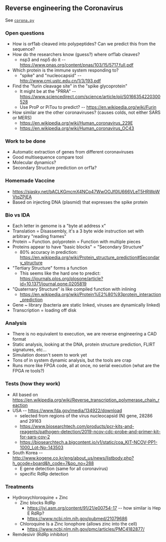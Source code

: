 ## Reverse engineering the Coronavirus

See [`corona.py`](corona.py)

### Open questions
- How is orf1ab cleaved into polypeptides? Can we predict this from the sequence?
- How do the researchers know (guess?) where orf1ab cleaves?
  - nsp3 and nsp5 do it -- https://www.pnas.org/content/pnas/103/15/5717.full.pdf
- Which protein is the immune system responding to?
  - "spike" and "nucleocapsid" -- http://www.cmi.ustc.edu.cn/1/3/193.pdf
- Find the "furin cleavage site" in the "spike glycoprotein"
  - It might be at the "PRRA" -- https://www.sciencedirect.com/science/article/pii/S0166354220300528
  - Use ProP or PiTou to predict? -- https://en.wikipedia.org/wiki/Furin
- How similar are the other coronaviruses? (causes colds, not either SARS or MERS)
  - https://en.wikipedia.org/wiki/Human_coronavirus_229E
  - https://en.wikipedia.org/wiki/Human_coronavirus_OC43

### Work to be done
- Automatic extraction of genes from different coronaviruses
- Good multisequence compare tool
- Molecular dynamics?
- Secondary Structure prediction on orf1a?

### Homemade Vaccine
- https://siasky.net/bACLKGmcmX4NCp47WwOOJf0lU666VLeT5HRWpWVtqZPjEA
- Based on injecting DNA (plasmid) that expresses the spike protein

### Bio vs IDA
- Each letter in genome is a "byte at address x"
- Translation = Disassembly, it's a 3 byte wide instruction set with arbitrary "reading frames"
- Protein ~ Function. polyprotein = Function with multiple pieces
- Proteins appear to have "basic blocks" = "Secondary Structure"
  - 80% accuracy in prediction: https://en.wikipedia.org/wiki/Protein_structure_prediction#Secondary_structure
- "Tertiary Structure" forms a function
  - This seems like the hard one to predict: https://journals.plos.org/plosone/article?id=10.1371/journal.pone.0205819
- "Quaternary Structure" is like compiled function with inlining
  - https://en.wikipedia.org/wiki/Protein%E2%80%93protein_interaction_prediction
- Gene ~ library (bacteria are static linked, viruses are dynamically linked)
- Transcription = loading off disk

### Analysis
- There is no equivalent to execution, we are reverse engineering a CAD format
- Static analysis, looking at the DNA, protein structure prediction, FLIRT signatures, etc...
- Simulation doesn't seem to work yet
- Tons of in system dynamic analysis, but the tools are crap
- Runs more like FPGA code, all at once, no serial execution (what are the FPGA re tools?)

### Tests (how they work)
- All based on https://en.wikipedia.org/wiki/Reverse_transcription_polymerase_chain_reaction
- USA -- https://www.fda.gov/media/134922/download
  - selected from regions of the virus nucleocapsid (N) gene, 28286 and 29163
  - https://www.biosearchtech.com/products/pcr-kits-and-reagents/pathogen-detection/2019-ncov-cdc-probe-and-primer-kit-for-sars-cov-2
  - https://biosearchtech.a.bigcontent.io/v1/static/coa_KIT-NCOV-PP1-1000_Lot-No-143503
- South Korea -- http://www.kogene.co.kr/eng/about_us/news/listbody.php?h_gcode=board&h_code=7&po_no=288
  - E gene detection (same for all coronavirus)
  - specific RdRp detection


### Treatments 
- Hydroxychloroquine + Zinc
  - Zinc blocks RdRp
    - https://jvi.asm.org/content/91/21/e00754-17 -- how similar is Hep E RdRp?
    - https://www.ncbi.nlm.nih.gov/pubmed/21079686
  - Chloroquine Is a Zinc Ionophore (allows zinc into the cell)
    - https://www.ncbi.nlm.nih.gov/pmc/articles/PMC4182877/
- Remdesivir (RdRp inhibitor)

